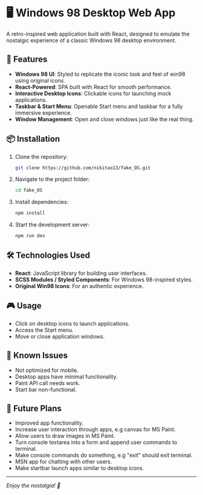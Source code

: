 # 🖥️ Windows 98 Desktop Web App

A retro-inspired web application built with React, designed to emulate the nostalgic experience of a classic Windows 98 desktop environment.

## 🚀 Features

- **Windows 98 UI**: Styled to replicate the iconic look and feel of win98 using original icons.
- **React-Powered**: SPA built with React for smooth performance.
- **Interactive Desktop Icons**: Clickable icons for launching mock applications.
- **Taskbar & Start Menu**: Openable Start menu and taskbar for a fully immersive experience.
- **Window Management**: Open and close windows just like the real thing.

## 📦 Installation

1. Clone the repository:

   ```bash
   git clone https://github.com/nikitao13/fake_OS.git
   ```

2. Navigate to the project folder:

   ```bash
   cd fake_OS
   ```

3. Install dependencies:

   ```bash
   npm install
   ```

4. Start the development server:

   ```bash
   npm run dev
   ```

## 🛠️ Technologies Used

- **React**: JavaScript library for building user interfaces.
- **SCSS Modules / Styled Components**: For Windows 98-inspired styles.
- **Original Win98 Icons**: For an authentic experience.

## 🎮 Usage

- Click on desktop icons to launch applications.
- Access the Start menu.
- Move or close application windows.

## 🐞 Known Issues

- Not optimized for mobile.
- Desktop apps have minimal functionality.
- Paint API call needs work.
- Start bar non-functional.

## 🤝 Future Plans

- Improved app functionality.
- Increase user interaction through apps, e.g canvas for MS Paint.
- Allow users to draw images in MS Paint.
- Turn console textarea into a form and append user commands to terminal.
- Make console commands do something, e.g "exit" should exit terminal.
- MSN app for chatting with other users.
- Make startbar launch apps similar to desktop icons.

---

_Enjoy the nostalgia! 💾_
